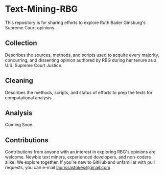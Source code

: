 # Text-Mining-RBG
This repository is for sharing efforts to explore Ruth Bader Ginsburg's Supreme Court opinions.

**Collection**
---
Describes the sources, methods, and scripts used to acquire every majority, concurring, and dissenting opinion authored by RBG during her tenure as a U.S. Supreme Court Justice. 

**Cleaning**
---
Describes the methods, scripts, and status of efforts to prep the texts for computational analysis. 

**Analysis**
---
Coming Soon. 

**Contributions**
---
Contributions from anyone with an interest in exploring RBG's opinions are welcome. Newbie text miners, experienced developers, and non-coders alike. We explore together. If you're new to GitHub and unfamiliar with pull requests, you can e-mail laurissastokes@gmail.com. 
